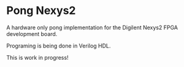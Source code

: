 # Pong Nexys2

A hardware only pong implementation for the Digilent Nexys2
FPGA development board.

Programing is being done in Verilog HDL.

This is work in progress!
